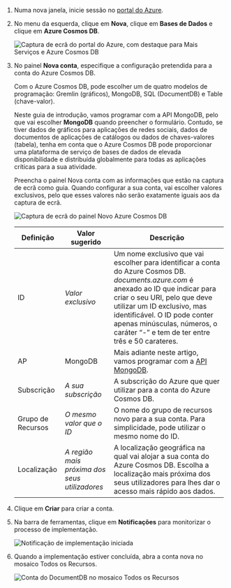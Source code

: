 1. Numa nova janela, inicie sessão no [portal do Azure](https://portal.azure.com/).
2. No menu da esquerda, clique em **Nova**, clique em **Bases de Dados** e clique em **Azure Cosmos DB**.
   
   ![Captura de ecrã do portal do Azure, com destaque para Mais Serviços e Azure Cosmos DB](./media/cosmosdb-create-dbaccount-mongodb/create-nosql-db-databases-json-tutorial-1.png)

3. No painel **Nova conta**, especifique a configuração pretendida para a conta do Azure Cosmos DB. 

    Com o Azure Cosmos DB, pode escolher um de quatro modelos de programação: Gremlin (gráficos), MongoDB, SQL (DocumentDB) e Table (chave-valor). 
       
    Neste guia de introdução, vamos programar com a API MongoDB, pelo que vai escolher **MongoDB** quando preencher o formulário. Contudo, se tiver dados de gráficos para aplicações de redes sociais, dados de documentos de aplicações de catálogos ou dados de chaves-valores (tabela), tenha em conta que o Azure Cosmos DB pode proporcionar uma plataforma de serviço de bases de dados de elevada disponibilidade e distribuída globalmente para todas as aplicações críticas para a sua atividade.

    Preencha o painel Nova conta com as informações que estão na captura de ecrã como guia. Quando configurar a sua conta, vai escolher valores exclusivos, pelo que esses valores não serão exatamente iguais aos da captura de ecrã.
 
    ![Captura de ecrã do painel Novo Azure Cosmos DB](./media/cosmosdb-create-dbaccount-mongodb/create-nosql-db-databases-json-tutorial-2.png)
   
    Definição|Valor sugerido|Descrição
    ---|---|---
    ID|*Valor exclusivo*|Um nome exclusivo que vai escolher para identificar a conta do Azure Cosmos DB. *documents.azure.com* é anexado ao ID que indicar para criar o seu URI, pelo que deve utilizar um ID exclusivo, mas identificável. O ID pode conter apenas minúsculas, números, o caráter “-” e tem de ter entre três e 50 carateres.
    AP|MongoDB|Mais adiante neste artigo, vamos programar com a [API MongoDB](../articles/documentdb/documentdb-protocol-mongodb.md).|
    Subscrição|*A sua subscrição*|A subscrição do Azure que quer utilizar para a conta do Azure Cosmos DB. 
    Grupo de Recursos|*O mesmo valor que o ID*|O nome do grupo de recursos novo para a sua conta. Para simplicidade, pode utilizar o mesmo nome do ID. 
    Localização|*A região mais próxima dos seus utilizadores*|A localização geográfica na qual vai alojar a sua conta do Azure Cosmos DB. Escolha a localização mais próxima dos seus utilizadores para lhes dar o acesso mais rápido aos dados.

4. Clique em **Criar** para criar a conta.
5. Na barra de ferramentas, clique em **Notificações** para monitorizar o processo de implementação.

    ![Notificação de implementação iniciada](./media/cosmosdb-create-dbaccount-mongodb/azure-documentdb-nosql-notification.png)

6.  Quando a implementação estiver concluída, abra a conta nova no mosaico Todos os Recursos. 

    ![Conta do DocumentDB no mosaico Todos os Recursos](./media/cosmosdb-create-dbaccount-mongodb/azure-documentdb-all-resources.png)